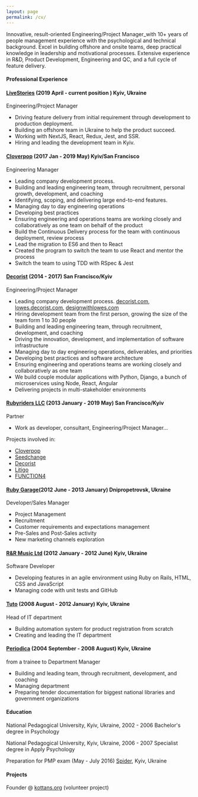 ```yaml
---
layout: page
permalink: /cv/
---
```


Innovative, result-oriented Engineering/Project Manager_with 10+ years of people management experience with the psychological and technical background. Excel in building offshore and onsite teams, deep practical knowledge in leadership and motivational processes. Extensive experience in R&D, Product Development, Engineering and QC, and a full cycle of feature delivery.

#### Professional Experience

#### [LiveStories](https://www.livestories.com/statistics) (2019 April - current position ) Kyiv, Ukraine

Engineering/Project Manager

- Driving feature delivery from initial requirement through development to production deployment.
- Building an offshore team in Ukraine to help the product succeed.
- Working with NextJS, React, Redux, Jest, and SSR.
- Hiring and leading the development team in Kyiv.

#### [Cloverpop](https://www.cloverpop.com/) (2017 Jan - 2019 May) Kyiv/San Francisco

Engineering Manager

- Leading company development process.
- Building and leading engineering team, through recruitment, personal growth, development, and
  coaching
- Identifying, scoping, and delivering large end-to-end features.
- Managing day to day engineering operations
- Developing best practices
- Ensuring engineering and operations teams are working closely and collaboratively as one team
  on behalf of the product
- Build the Continuous Delivery process for the team with continuous deployment, review process
- Lead the migration to ES6 and then to React
- Created the program to switch the team to use React and mentor the process
- Switch the team to using TDD with RSpec & Jest

#### [Decorist](https://www.decorist.com/) (2014 - 2017) San Francisco/Kyiv

Engineering/Project Manager

- Leading company development process.
  [decorist.com](https://decorist.com/), [lowes.decorist.com](http://lowes.decorist.com/), [designwithlowes.com](https://www.designwithlowes.com/)
- Hiring development team from the first person, growing the size of the team form 1 to 30 people
- Building and leading engineering team, through recruitment, development, and
  coaching
- Driving the innovation, development, and implementation of software infrastructure
- Managing day to day engineering operations, deliverables, and priorities
- Developing best practices and software architecture
- Ensuring engineering and operations teams are working closely and collaboratively as one team
- We build couple modular applications with Python, Django, a bunch of microservices using Node, React, Angular
- Delivering projects in multi-stakeholder environments

#### [Rubyriders LLC](http://www.rubyriders.com/) (2013 January - 2019 May) San Francisco/Kyiv

Partner

- Work as developer, consultant, Engineering/Project Manager...

Projects involved in:

- [Cloverpop](https://www.cloverpop.com/)
- [Seedchange](https://www.seedchange.com/)
- [Decorist](https://www.decorist.com/)
- [Litigo](http://www.litigo.org/)
- [FUNCTION4](http://fn4.us/)

#### [Ruby Garage](https://rubygarage.org/)(2012 June - 2013 January) Dnipropetrovsk, Ukraine

Developer/Sales Manager

- Project Management
- Recruitment
- Customer requirements and expectations management
- Pre-Sales and Post-Sales activity
- New marketing channels exploration

#### [R&R Music Ltd](https://www.linkedin.com/company/1938618) (2012 January - 2012 June) Kyiv, Ukraine

Software Developer

- Developing features in an agile environment using Ruby on Rails, HTML, CSS and JavaScript
- Managing code with unit tests and GitHub

#### [Tuto](http://tuto.bigopt.com/) (2008 August - 2012 January) Kyiv, Ukraine

Head of IT department

- Building automation system for product registration from scratch
- Creating and leading the IT department

#### [Periodica](http://www.periodik.com.ua/) (2004 September - 2008 August) Kyiv, Ukraine

from a trainee to Department Manager

- Building and leading team, through recruitment, development, and
  coaching
- Managing department
- Preparing tender documentation for biggest national libraries and government organizations

#### Education

National Pedagogical University, Kyiv, Ukraine, 2002 - 2006 Bachelor's degree in Psychology

National Pedagogical University, Kyiv, Ukraine, 2006 - 2007 Specialist degree in Apply Psychology

Preparation for PMP exam (May - July 2016) [Spider](http://spiderproject.com.ua/en/certification/calendar/), Kyiv, Ukraine

#### Projects

Founder @ [kottans.org](http://kottans.org/) (volunteer project)
